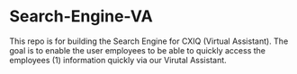 # Search-Engine-VA
This repo is for building the Search Engine for CXIQ (Virtual Assistant).
The goal is to enable the user employees to be able to quickly access the employees (1) information quickly via our Virutal Assistant.

